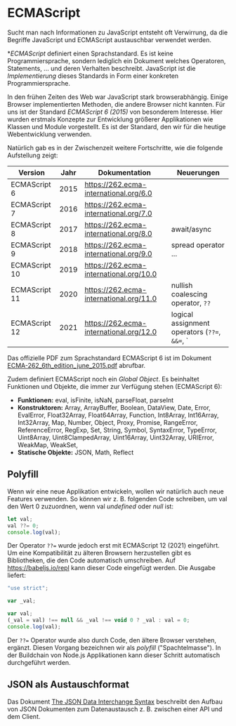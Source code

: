 # ECMAScript

Sucht man nach Informationen zu JavaScript entsteht oft Verwirrung, da die Begriffe JavaScript
und ECMAScript austauschbar verwendet werden.

**ECMAScript* definiert einen Sprachstandard. Es ist keine Programmiersprache, sondern lediglich
ein Dokument welches Operatoren, Statements, ... und deren Verhalten beschreibt. JavaScript
ist die *Implementierung* dieses Standards in Form einer konkreten Programmiersprache.

In den frühen Zeiten des Web war JavaScript stark browserabhängig. Einige Browser implementierten
Methoden, die andere Browser nicht kannten. Für uns ist der Standard *ECMAScript 6 (2015)* von
besonderem Interesse. Hier wurden erstmals Konzepte zur Entwicklung größerer Applikationen wie
Klassen und Module vorgestellt. Es ist der Standard, den wir für die heutige Webentwicklung
verwenden.

Natürlich gab es in der Zwischenzeit weitere Fortschritte, wie die folgende Aufstellung zeigt:

| Version       | Jahr | Dokumentation                           | Neuerungen
|---------------|------|-----------------------------------------|---------------------|
| ECMAScript 6  | 2015 | https://262.ecma-international.org/6.0  |                     |
| ECMAScript 7  | 2016 | https://262.ecma-international.org/7.0  |                     |
| ECMAScript 8  | 2017 | https://262.ecma-international.org/8.0  | await/async
| ECMAScript 9  | 2018 | https://262.ecma-international.org/9.0  | spread operator ... |
| ECMAScript 10 | 2019 | https://262.ecma-international.org/10.0 |                     |
| ECMAScript 11 | 2020 | https://262.ecma-international.org/11.0 | nullish coalescing operator, `??` |
| ECMAScript 12 | 2021 | https://262.ecma-international.org/12.0 | logical assignment operators (`??=`, `&&=`, `||=`) |

Das offizielle PDF zum Sprachstandard ECMAScript 6 ist im Dokument
[ECMA-262_6th_edition_june_2015.pdf](ECMA-262_6th_edition_june_2015.pdf) abrufbar. 

Zudem definiert ECMAScript noch ein *Global Object*. Es beinhaltet Funktionen und Objekte, die immer
zur Verfügung stehen (ECMAScript 6):

- **Funktionen:** eval, isFinite, isNaN, parseFloat, parseInt
- **Konstruktoren:** Array, ArrayBuffer, Boolean, DataView, Date, Error, EvalError, Float32Array,
Float64Array, Function, Int8Array, Int16Array, Int32Array, Map, Number, Object, Proxy, Promise,
RangeError, ReferenceError, RegExp, Set, String, Symbol, SyntaxError, TypeError, Uint8Array,
Uint8ClampedArray, Uint16Array, Uint32Array, URIError, WeakMap, WeakSet, 
- **Statische Objekte:** JSON, Math, Reflect

## Polyfill

Wenn wir eine neue Applikation entwickeln, wollen wir natürlich auch neue Features verwenden.
So können wir z. B. folgenden Code schreiben, um val den Wert 0 zuzuordnen, wenn val *undefined*
oder *null* ist:
```javascript
let val;
val ??= 0;
console.log(val);
```

Der Operator `??=` wurde jedoch erst mit ECMAScript 12 (2021) eingeführt. Um eine Kompatibilität
zu älteren Browsern herzustellen gibt es Bibliotheken, die den Code automatisch umschreiben. Auf
https://babeljs.io/repl kann dieser Code eingefügt werden. Die Ausgabe liefert:

```javascript
"use strict";

var _val;

var val;
(_val = val) !== null && _val !== void 0 ? _val : val = 0;
console.log(val);
```

Der `??=` Operator wurde also durch Code, den ältere Browser verstehen, ergänzt. Diesen Vorgang
bezeichnen wir als *polyfill* ("Spachtelmasse"). In der Buildchain von Node.js Applikationen kann
dieser Schritt automatisch durchgeführt werden.

## JSON als Austauschformat

Das Dokument [The JSON Data Interchange Syntax](ECMA-404_2nd_edition_december_2017.pdf)
beschreibt den Aufbau von JSON Dokumenten zum Datenaustausch z. B. zwischen einer API und dem
Client.

